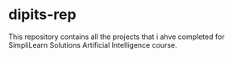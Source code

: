 # dipits-rep
This repository contains all the projects that i ahve completed for SimpliLearn Solutions Artificial Intelligence course.
